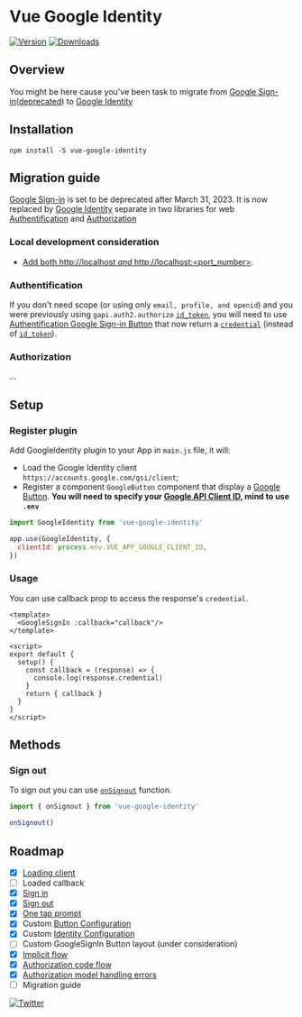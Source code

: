 # Vue Google Identity

<p>
  <a href="https://www.npmjs.com/package/vue-google-identity"><img src="https://img.shields.io/npm/v/vue-google-identity" alt="Version"></a>
  <a href="https://www.npmjs.com/package/vue-google-identity"><img src="https://img.shields.io/npm/dy/vue-google-identity" alt="Downloads"></a>
</p>

## Overview
You might be here cause you've been task to migrate from [Google Sign-in](https://developers.google.com/identity/sign-in/web/sign-in)([deprecated](https://developers.googleblog.com/2021/08/gsi-jsweb-deprecation.html)) to [Google Identity](https://developers.google.com/identity)

## Installation
```
npm install -S vue-google-identity
```

## Migration guide
[Google Sign-in](https://developers.google.com/identity/sign-in/web/sign-in) is set to be deprecated after March 31, 2023. It is now replaced by [Google Identity](https://developers.google.com/identity) separate in two libraries for web [Authentification](https://developers.google.com/identity/gsi/web/guides/overview) and [Authorization](https://developers.google.com/identity/oauth2/web/guides/overview)

### Local development consideration
- [Add both http://localhost *and* http://localhost:<port_number>](https://developers.google.com/identity/gsi/web/guides/get-google-api-clientid#get_your_google_api_client_id).


### Authentification
If you don't need scope (or using only `email, profile, and openid`) and you were previously using `gapi.auth2.authorize` [`id_token`](https://developers.google.com/identity/sign-in/web/reference#gapiauth2authorizeresponse), you will need to use [Authentification Google Sign-in Button](https://developers.google.com/identity/gsi/web/guides/overview) that now return a [`credential`](https://developers.google.com/identity/gsi/web/reference/js-reference#CredentialResponse) (instead of [`id_token`](https://developers.google.com/identity/sign-in/web/reference#gapiauth2authorizeresponse)).

### Authorization
...

## Setup
### Register plugin
Add GoogleIdentity plugin to your App in `main.js` file, it will:
- Load the Google Identity client `https://accounts.google.com/gsi/client`;
- Register a component `GoogleButton` component that display a [Google Button](https://developers.google.com/identity/gsi/web/guides/personalized-button).
**You will need to specify your [Google API Client ID](https://developers.google.com/identity/gsi/web/guides/get-google-api-clientid), mind to use `.env`**

```javascript
import GoogleIdentity from 'vue-google-identity'

app.use(GoogleIdentity, {
  clientId: process.env.VUE_APP_GOOGLE_CLIENT_ID,
})
```

### Usage

You can use callback prop to access the response's `credential`.

```vue
<template>
  <GoogleSignIn :callback="callback"/>
</template>

<script>
export default {
  setup() {
    const callback = (response) => {
      console.log(response.credential)
    }
    return { callback }
  }
}
</script>
```

## Methods
### Sign out

To sign out you can use [`onSignout`](https://developers.google.com/identity/gsi/web/reference/js-reference#google.accounts.id.disableAutoSelect) function.

```javascript
import { onSignout } from 'vue-google-identity'

onSignout()
```

## Roadmap
 * [x] [Loading client](https://developers.google.com/identity/gsi/web/guides/client-library)
 * [ ] Loaded callback
 * [x] [Sign in](https://developers.google.com/identity/gsi/web/guides/display-button)
 * [x] [Sign out](https://developers.google.com/identity/gsi/web/reference/js-reference#google.accounts.id.disableAutoSelect) 
 * [x] [One tap prompt](https://developers.google.com/identity/gsi/web/reference/js-reference#google.accounts.id.prompt) 
 * [x] Custom [Button Configuration](https://developers.google.com/identity/gsi/web/reference/js-reference#GsiButtonConfiguration)
 * [x] Custom [Identity Configuration](https://developers.google.com/identity/gsi/web/reference/js-reference#google.accounts.id.initialize)
 * [ ] Custom GoogleSignIn Button layout (under consideration)
 * [x] [Implicit flow](https://developers.google.com/identity/oauth2/web/guides/choose-authorization-model)
 * [x] [Authorization code flow](https://developers.google.com/identity/oauth2/web/guides/choose-authorization-model)
 * [x] [Authorization model handling errors](https://developers.google.com/identity/oauth2/web/guides/error)
 * [ ] Migration guide

<p>
  <a href="https://twitter.com/uwutrinket"><img src="https://img.shields.io/twitter/follow/uwutrinket?style=social" alt="Twitter"></a>
</p>
